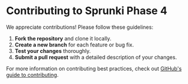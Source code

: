 # Contributing to Sprunki Phase 4

We appreciate contributions! Please follow these guidelines:

1. **Fork the repository** and clone it locally.
2. **Create a new branch** for each feature or bug fix.
3. **Test your changes** thoroughly.
4. **Submit a pull request** with a detailed description of your changes.

For more information on contributing best practices, check out [GitHub's guide to contributing](https://docs.github.com/en/get-started/quickstart/contributing-to-projects).
